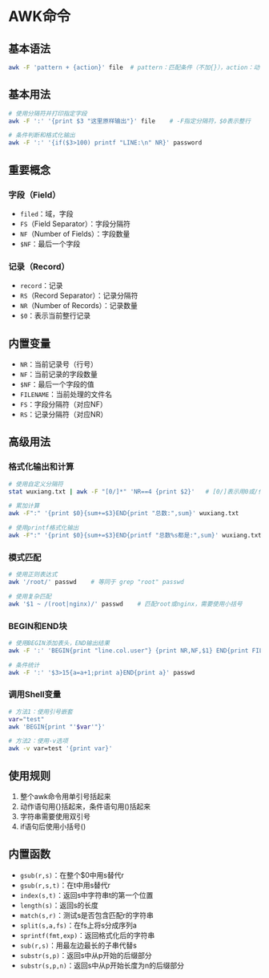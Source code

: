 # AWK命令

## 基本语法
```bash
awk -F 'pattern + {action}' file  # pattern：匹配条件（不加{}），action：动作（加{}）
```

## 基本用法
```bash
# 使用分隔符并打印指定字段
awk -F ':' '{print $3 "这里原样输出"}' file    # -F指定分隔符，$0表示整行

# 条件判断和格式化输出
awk -F ':' '{if($3>100) printf "LINE:\n" NR}' password
```

## 重要概念
### 字段（Field）
- `filed`：域，字段
- `FS`（Field Separator）：字段分隔符
- `NF`（Number of Fields）：字段数量
- `$NF`：最后一个字段

### 记录（Record）
- `record`：记录
- `RS`（Record Separator）：记录分隔符
- `NR`（Number of Records）：记录数量
- `$0`：表示当前整行记录

## 内置变量
- `NR`：当前记录号（行号）
- `NF`：当前记录的字段数量
- `$NF`：最后一个字段的值
- `FILENAME`：当前处理的文件名
- `FS`：字段分隔符（对应NF）
- `RS`：记录分隔符（对应NR）

## 高级用法
### 格式化输出和计算
```bash
# 使用自定义分隔符
stat wuxiang.txt | awk -F "[0/]*" 'NR==4 {print $2}'   # [0/]表示用0或/作为分隔符

# 累加计算
awk -F":" '{print $0}{sum+=$3}END{print "总数:",sum}' wuxiang.txt

# 使用printf格式化输出
awk -F":" '{print $0}{sum+=$3}END{printf "总数%s都是:",sum}' wuxiang.txt
```

### 模式匹配
```bash
# 使用正则表达式
awk '/root/' passwd    # 等同于 grep "root" passwd

# 使用复杂匹配
awk '$1 ~ /(root|nginx)/' passwd    # 匹配root或nginx，需要使用小括号
```

### BEGIN和END块
```bash
# 使用BEGIN添加表头，END输出结果
awk -F ':' 'BEGIN{print "line.col.user"} {print NR,NF,$1} END{print FILENAME}'

# 条件统计
awk -F ':' '$3>15{a=a+1;print a}END{print a}' passwd
```

### 调用Shell变量
```bash
# 方法1：使用引号嵌套
var="test"
awk 'BEGIN{print "'$var'"}'

# 方法2：使用-v选项
awk -v var=test '{print var}'
```

## 使用规则
1. 整个awk命令用单引号括起来
2. 动作语句用{}括起来，条件语句用()括起来
3. 字符串需要使用双引号
4. if语句后使用小括号()

## 内置函数
- `gsub(r,s)`：在整个$0中用s替代r
- `gsub(r,s,t)`：在t中用s替代r
- `index(s,t)`：返回s中字符串t的第一个位置
- `length(s)`：返回s的长度
- `match(s,r)`：测试s是否包含匹配r的字符串
- `split(s,a,fs)`：在fs上将s分成序列a
- `sprintf(fmt,exp)`：返回格式化后的字符串
- `sub(r,s)`：用最左边最长的子串代替s
- `substr(s,p)`：返回s中从p开始的后缀部分
- `substr(s,p,n)`：返回s中从p开始长度为n的后缀部分